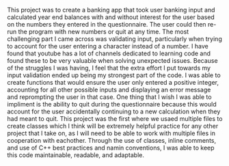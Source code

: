 This project was to create a banking app that took user banking input and calculated year end balances with and without interest for the user based on the numbers they entered in the questionnaire. The user could then re-run the program with new numbers or quit at any time. The most challenging part I came across was validating input, particularly when trying to account for the user entering a character instead of a number. I have found that youtube has a lot of channels dedicated to learning code and found these to be very valuable when solving unexpected issues. Because of the struggles I was having, I feel that the extra effort I put towards my input validation ended up being my strongest part of the code. I was able to create functions that would ensure the user only entered a positive integer, accounting for all other possible inputs and displaying an error message and reprompting the user in that case. One thing that I wish I was able to impliment is the ability to quit during the questionnaire because this would account for the user accidentally continuing to a new calculation when they had meant to quit. This project was the first where we usaed multiple files to create classes which I think will be extremely helpful practice for any other project that I take on, as I will need to be able to work with multiple files in cooperation with eachother. Through the use of classes, inline comments, and use of C++ best practices and namin conventions, I was able to keep this code maintainable, readable, and adaptable. 
